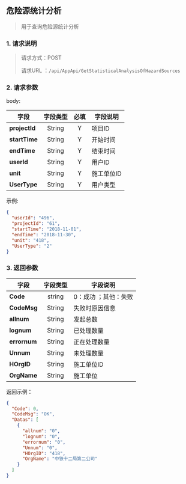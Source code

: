 ## 危险源统计分析

> 用于查询危险源统计分析

### 1. 请求说明

> 请求方式：POST
>
> 请求URL ：`/api/AppApi/GetStatisticalAnalysisOfHazardSources`

### 2. 请求参数

body:

| 字段          | 字段类型 | 必填 | 字段说明   |
| ------------- | :------: | :--: | ---------- |
| **projectId** |  String  |  Y   | 项目ID     |
| **startTime** |  String  |  Y   | 开始时间   |
| **endTime**   |  String  |  Y   | 结束时间   |
| **userId**    |  String  |  Y   | 用户ID     |
| **unit**      |  String  |  Y   | 施工单位ID |
| **UserType**  |  String  |  Y   | 用户类型   |

示例:

```json
{
  "userId": "496",
  "projectId": "61",
  "startTime": "2018-11-01",
  "endTime": "2018-11-30",
  "unit": "418",
  "UserType": "2"
}
```

### 3. 返回参数

| 字段         | 字段类型 | 字段说明             |
| ------------ | :------: | -------------------- |
| **Code**     |  string  | 0：成功 ；其他：失败 |
| **CodeMsg**  |  String  | 失败时原因信息       |
| **allnum**   |  String  | 发起总数             |
| **lognum**   |  String  | 已处理数量           |
| **errornum** |  String  | 正在处理数量         |
| **Unnum**    |  String  | 未处理数量           |
| **HOrgID**   |  String  | 施工单位ID           |
| **OrgName**  |  String  | 施工单位             |

返回示例：

```json
{
  "Code": 0,
  "CodeMsg": "OK",
  "Datas": [
    {
      "allnum": "0",
      "lognum": "0",
      "errornum": "0",
      "Unnum": "0",
      "HOrgID": "418",
      "OrgName": "中铁十二局第二公司"
    }
  ]
}
```